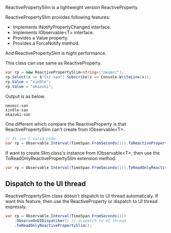 ReactivePropertySlim is a lightweight version ReactiveProperty.

ReactivePropertySlim provides following features:

- Implements INotifyPropertyChanged interface.
- Implements IObservable&lt;T&gt; interface.
- Provides a Value property.
- Provides a ForceNotify method.

And ReactivePropertySlim is hight performance.

This class can use same as ReactiveProperty.

```cs
var rp = new ReactivePropertySlim<string>("neuecc");
rp.Select(x => $"{x}-san").Subscribe(x => Console.WriteLine(x));
rp.Value = "xin9le";
rp.Value = "okazuki";
```

Output is as below.

```
neuecc-san
xin9le-san
okazuki-san
```

One different which compare the ReactiveProperty is that ReactivePropertySlim can't create from IObservable&lt;T&gt;.

```cs
// It isn't valid code.
var rp = Observable.Interval(TimeSpan.FromSeconds(1)).ToReactivePropertySlim();
```

If want to create Slim class's instance from IObservable&lt;T&gt;, then use the ToReadOnlyReactivePropertySlim extension method.

```cs
var rp = Observable.Interval(TimeSpan.FromSeconds(1)).ToReadOnlyReactivePropertySlim();
```

## Dispatch to the UI thread

ReactivePropertySlim class doesn't dispatch to UI thread automaticaly.
If want this feature, then use the ReactiveProperty or dispatch to UI thread expressly.

```cs
var rp = Observable.Interval(TimeSpan.FromSeconds(1))
    .ObserveOnUIDispatcher() // dispatch to UI thread
    .ToReadOnlyReactivePropertySlim();
```
